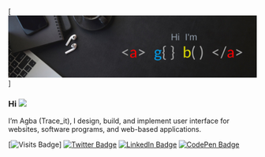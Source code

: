 [![Agba's GitHub Banner](./assets/Agbabannerimage.png)]

### Hi <img src="https://raw.githubusercontent.com/iampavangandhi/iampavangandhi/master/gifs/Hi.gif" width="30px">

I’m Agba (Trace_it), I design, build, and implement user interface for websites, software programs, and web-based applications.

<!--
**tracemycodes/tracemycodes** is a ✨ _special_ ✨ repository because its `README.md` (this file) appears on your GitHub profile.

Here are some ideas to get you started:

- 🔭 I’m currently working on ...
- 🌱 I’m currently learning ...
- 👯 I’m looking to collaborate on ...
- 🤔 I’m looking for help with ...
- 💬 Ask me about ...
- 📫 How to reach me: ...
- 😄 Pronouns: ...
- ⚡ Fun fact: ...
-->

[![Visits Badge](https://badges.pufler.dev/visits/tracemycodes/tracemycodes)]
[![Twitter Badge](https://img.shields.io/badge/Twitter-Profile-informational?style=flat&logo=twitter&logoColor=white&color=1CA2F1)](https://twitter.com/trace__it)
[![LinkedIn Badge](https://img.shields.io/badge/LinkedIn-Profile-informational?style=flat&logo=linkedin&logoColor=white&color=0D76A8)](https://www.linkedin.com/in/emmanuel-agba-4565bb228)
[![CodePen Badge](https://img.shields.io/badge/CodePen-Profile-informational?style=flat&logo=codepen&logoColor=white&color=black)](https://codepen.io/tracemycodes)
